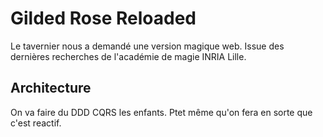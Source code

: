 # Gilded Rose Reloaded

Le tavernier nous a demandé une version magique web. Issue des dernières recherches de l'académie de magie INRIA Lille. 


## Architecture

On va faire du DDD CQRS les enfants. Ptet même qu'on fera en sorte que c'est reactif. 

